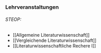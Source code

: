 
### Lehrveranstaltungen

###### STEOP:
- [[Allgemeine Literaturwissenschaft]]
- [[Vergleichende Literaturwissenschaft]]
- [[Literaturwissenschaftliche Rechere I]]